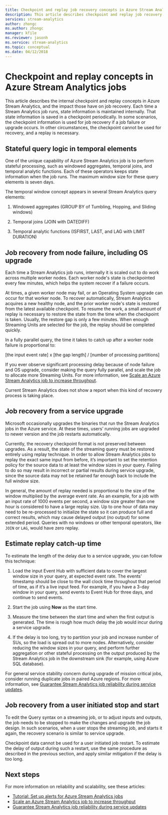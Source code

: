 ```yaml
---
title: Checkpoint and replay job recovery concepts in Azure Stream Analytics
description: This article describes checkpoint and replay job recovery concepts in Azure Stream Analytics.
services: stream-analytics
author: zhongc
ms.author: zhongc
manager: kfile
ms.reviewer: jasonh
ms.service: stream-analytics
ms.topic: conceptual
ms.date: 04/12/2018
---
```

# Checkpoint and replay concepts in Azure Stream Analytics jobs
This article describes the internal checkpoint and replay concepts in Azure Stream Analytics, and the impact those have on job recovery. Each time a Stream Analytics job runs, state information is maintained internally. That state information is saved in a checkpoint periodically. In some scenarios, the checkpoint information is used for job recovery if a job failure or upgrade occurs. In other circumstances, the checkpoint cannot be used for recovery, and a replay is necessary.

## Stateful query logic in temporal elements
One of the unique capability of Azure Stream Analytics job is to perform stateful processing, such as windowed aggregates, temporal joins, and temporal analytic functions. Each of these operators keeps state information when the job runs. The maximum window size for these query elements is seven days. 

The temporal window concept appears in several Stream Analytics query elements:
1. Windowed aggregates (GROUP BY of Tumbling, Hopping, and Sliding windows)

2. Temporal joins (JOIN with DATEDIFF)

3. Temporal analytic functions (ISFIRST, LAST, and LAG with LIMIT DURATION)


## Job recovery from node failure, including OS upgrade
Each time a Stream Analytics job runs, internally it is scaled out to do work across multiple worker nodes. Each worker node's state is checkpointed every few minutes, which helps the system recover if a failure occurs.

At times, a given worker node may fail, or an Operating System upgrade can occur for that worker node. To recover automatically, Stream Analytics acquires a new healthy node, and the prior worker node's state is restored from the latest available checkpoint. To resume the work, a small amount of replay is necessary to restore the state from the time when the checkpoint is taken. Usually, the restore gap is only a few minutes. When enough Streaming Units are selected for the job, the replay should be completed quickly. 

In a fully parallel query, the time it takes to catch up after a worker node failure is proportional to:

[the input event rate] x [the gap length] / [number of processing partitions]

If you ever observe significant processing delay because of node failure and OS upgrade, consider making the query fully parallel, and scale the job to allocate more Streaming Units. For more information, see [Scale an Azure Stream Analytics job to increase throughput](stream-analytics-scale-jobs.md).

Current Stream Analytics does not show a report when this kind of recovery process is taking place.

## Job recovery from a service upgrade 
Microsoft occasionally upgrades the binaries that run the Stream Analytics jobs in the Azure service. At these times, users’ running jobs are upgraded to newer version and the job restarts automatically. 

Currently, the recovery checkpoint format is not preserved between upgrades. As a result, the state of the streaming query must be restored entirely using replay technique. In order to allow Stream Analytics jobs to replay the exact same input from before, it’s important to set the retention policy for the source data to at least the window sizes in your query. Failing to do so may result in incorrect or partial results during service upgrade, since the source data may not be retained far enough back to include the full window size.

In general, the amount of replay needed is proportional to the size of the window multiplied by the average event rate. As an example, for a job with an input rate of 1000 events per second, a window size greater than one hour is considered to have a large replay size. Up to one hour of data may need to be re-processed to initialize the state so it can produce full and correct results, which may cause delayed output (no output) for some extended period. Queries with no windows or other temporal operators, like `JOIN` or `LAG`, would have zero replay.

## Estimate replay catch-up time
To estimate the length of the delay due to a service upgrade, you can follow this technique:

1. Load the input Event Hub with sufficient data to cover the largest window size in your query, at expected event rate. The events’ timestamp should be close to the wall clock time throughout that period of time, as if it’s a live input feed. For example, if you have a 3-day window in your query, send events to Event Hub for three days, and continue to send events. 

2. Start the job using **Now** as the start time. 

3. Measure the time between the start time and when the first output is generated. The time is rough how much delay the job would incur during a service upgrade.

4. If the delay is too long, try to partition your job and increase number of SUs, so the load is spread out to more nodes. Alternatively, consider reducing the window sizes in your query, and perform further aggregation or other stateful processing on the output produced by the Stream Analytics job in the downstream sink (for example, using Azure SQL database).

For general service stability concern during upgrade of mission critical jobs, consider running duplicate jobs in paired Azure regions. For more information, see [Guarantee Stream Analytics job reliability during service updates](stream-analytics-job-reliability.md).

## Job recovery from a user initiated stop and start
To edit the Query syntax on a streaming job, or to adjust inputs and outputs, the job needs to be stopped to make the changes and upgrade the job design. In such scenarios, when a user stops the streaming job, and starts it again, the recovery scenario is similar to service upgrade. 

Checkpoint data cannot be used for a user initiated job restart. To estimate the delay of output during such a restart, use the same procedure as described in the previous section, and apply similar mitigation if the delay is too long.

## Next steps
For more information on reliability and scalability, see these articles:
- [Tutorial: Set up alerts for Azure Stream Analytics jobs](stream-analytics-set-up-alerts.md)
- [Scale an Azure Stream Analytics job to increase throughput](stream-analytics-scale-jobs.md)
- [Guarantee Stream Analytics job reliability during service updates](stream-analytics-job-reliability.md)
